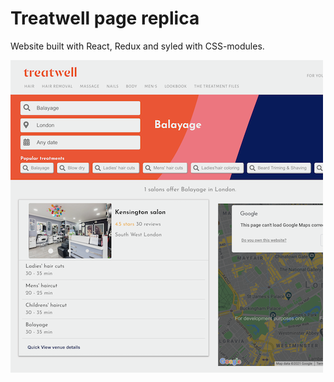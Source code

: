 # Treatwell page replica
Website built with React, Redux and syled with CSS-modules.

![Product Presentation Image](https://github.com/andragh83/andraghitulescu/blob/master/src/images/treatwell-page-replica-sq.png)
